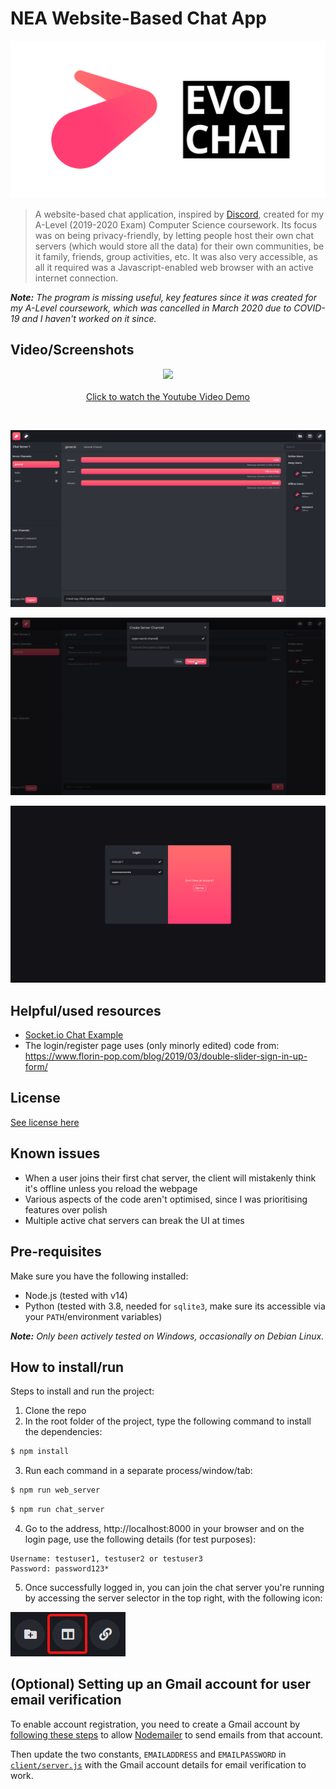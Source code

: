 # NEA Website-Based Chat App

<p align="center">
    <img src="logo.png">
</p>

> A website-based chat application, inspired by [Discord](https://discord.com/), created for my A-Level (2019-2020 Exam) Computer Science coursework. Its focus was on being privacy-friendly, by letting people host their own chat servers (which would store all the data) for their own communities, be it family, friends, group activities, etc. It was also very accessible, as all it required was a Javascript-enabled web browser with an active internet connection.

***Note:** The program is missing useful, key features since it was created for my A-Level coursework, which was cancelled in March 2020 due to COVID-19 and I haven't worked on it since.*

## Video/Screenshots

<p align="center">
    <img src="https://img.youtube.com/vi/aI1gW4By7SU/mqdefault.jpg" href="https://youtu.be/aI1gW4By7SU">
    <br>
    <br>
    <a href="https://youtu.be/aI1gW4By7SU">Click to watch the Youtube Video Demo</a>
</p>

<br>

![Screenshot 1](/screenshot1.png)

![Screenshot 2](/screenshot2.png)

![Screenshot 3](/screenshot3.png)

## Helpful/used resources

- [Socket.io Chat Example](https://github.com/socketio/socket.io/tree/master/examples/chat)
- The login/register page uses (only minorly edited) code from: https://www.florin-pop.com/blog/2019/03/double-slider-sign-in-up-form/

## License

[See license here](https://github.com/arcticnoah/nea-web-chat/blob/main/LICENSE)

## Known issues

- When a user joins their first chat server, the client will mistakenly think it's offline unless you reload the webpage
- Various aspects of the code aren't optimised, since I was prioritising features over polish
- Multiple active chat servers can break the UI at times 

## Pre-requisites

Make sure you have the following installed:

- Node.js (tested with v14)
- Python (tested with 3.8, needed for `sqlite3`, make sure its accessible via your `PATH`/environment variables)

***Note:** Only been actively tested on Windows, occasionally on Debian Linux.*

## How to install/run

Steps to install and run the project:

1.  Clone the repo
2.  In the root folder of the project, type the following command to install the dependencies:
```bash
$ npm install
```
3.  Run each command in a separate process/window/tab:
```bash
$ npm run web_server
```
```bash
$ npm run chat_server
```
4. Go to the address, http://localhost:8000 in your browser and on the login page, use the following details (for test purposes):
```
Username: testuser1, testuser2 or testuser3
Password: password123*
```
5. Once successfully logged in, you can join the chat server you're running by accessing the server selector in the top right, with the following icon:

![Image showing the server browser button](/server-browser.png)

## (Optional) Setting up an Gmail account for user email verification

To enable account registration, you need to create a Gmail account by [following these steps](https://nodemailer.com/usage/using-gmail/) to allow [Nodemailer](https://nodemailer.com/) to send emails from that account.

Then update the two constants, `EMAILADDRESS` and `EMAILPASSWORD` in [`client/server.js`]() with the Gmail account details for email verification to work.
